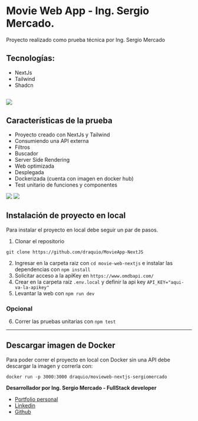 # Movie Web App - Ing. Sergio Mercado.

Proyecto realizado como prueba técnica por Ing. Sergio Mercado
## Tecnologías:
- NextJs
- Tailwind
- Shadcn

![](https://movieapp-draquio.vercel.app/movie_b.webp)
---

## Características de la prueba
- Proyecto creado con NextJs y Tailwind
- Consumiendo una API externa
- Filtros
- Buscador
- Server Side Rendering
- Web optimizada
- Desplegada
- Dockerizada (cuenta con imagen en docker hub)
- Test unitario de funciones y componentes

![](https://i.ibb.co/DM2Mm2b/image.png)
![](https://i.ibb.co/6bdFhqH/1727373657856.jpg)


## Instalación de proyecto en local
Para instalar el proyecto en local debe seguir un par de pasos.
1. Clonar el repositorio 
```
git clone https://github.com/draquio/MovieApp-NextJS
```
2. Ingresar en la carpeta raiz con `cd movie-web-nextjs` e instalar las dependencias con `npm install`
3. Solicitar acceso a la apiKey en `https://www.omdbapi.com/`
4. Crear en la carpeta raíz `.env.local` y definir la api key `API_KEY="aqui-va-la-apikey"`
5. Levantar la web con `npm run dev`

### Opcional
6. Correr las pruebas unitarias con `npm test`
---

## Descargar imagen de Docker
Para poder correr el proyecto en local con Docker sin una API debe descargar la imagen y correrla con:
```
docker run -p 3000:3000 draquio/movieweb-nextjs-sergiomercado
```

**Desarrollador por Ing. Sergio Mercado - FullStack developer**
- [Portfolio personal](https://draquioportfolio.vercel.app/ "Title")
- [Linkedin](https://www.linkedin.com/in/sergio-mercado-galarza-4a4b42274/ "Title")
- [Github](https://github.com/draquio/ "Title")

